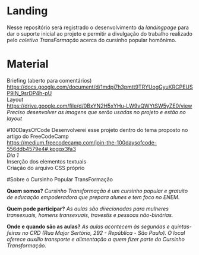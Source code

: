 # Landing
Nesse repositório será registrado o desenvolvimento da _landingpage_ para dar o suporte inicial ao projeto e permitir a divulgação do trabalho realizado pelo *coletivo TransFormação* acerca do cursinho popular homônimo.

# Material
Briefing (aberto para comentários)<br>
https://docs.google.com/document/d/1mdpj7h3pmtt9TRYUogGyuKRCPEUSP9IN_9srDP4h-pU<br>
Layout<br>
https://drive.google.com/file/d/0BxYN2H5xYHu-LW9vQWYtSW5yZE0/view
*Preciso desenvolver as imagens que serão usadas no projeto e estão no layout*

#100DaysOfCode
Desenvolverei esse projeto dentro do tema proposto no artigo  do FreeCodeCamp<br> https://medium.freecodecamp.com/join-the-100daysofcode-556ddb4579e4#.kpggx3fa3
<br>
*Dia 1*<br>
Inserção dos elementos textuais<br>
Criação do arquivo CSS próprio<br>

#Sobre o Cursinho Popular TransFormação

  <strong>Quem somos?</strong>
  _Cursinho Transformação é um cursinho popular e gratuito de educação empoderadora que prepara alunes e tem foco no ENEM._
  
  <strong>Quem pode participar?</strong>
  _As aulas são direcionadas para mulheres transexuais, homens transexuais, travestis e pessoas não-binárias._
  
  <strong>Onde e quando são as aulas?</strong>
  _As aulas acontecem às segundas e quintas-feiras no CRD (Rua Major Sertório, 292 - República - São Paulo)._
  _O local oferece auxílio transporte e alimentação a quem fizer parte do Cursinho Transformação._
